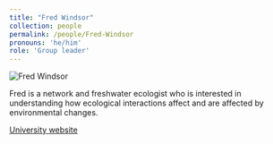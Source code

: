 ```yaml
---
title: "Fred Windsor"
collection: people
permalink: /people/Fred-Windsor
pronouns: 'he/him'
role: 'Group leader'
---
```


![Fred Windsor](https://github.com/Freshwater-Networks-Lab/freshwater-networks-lab.github.io/edit/master/images/fred.JPG)

Fred is a network and freshwater ecologist who is interested in understanding how ecological interactions affect and are affected by environmental changes.

[University website](https://profiles.cardiff.ac.uk/staff/windsorfm)
